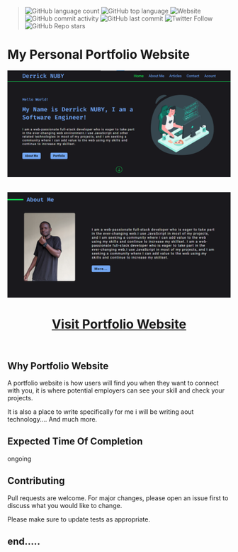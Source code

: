 > ![GitHub language count](https://img.shields.io/github/languages/count/Derrick-Nuby/My-Brand) ![GitHub top language](https://img.shields.io/github/languages/top/Derrick-Nuby/My-Brand) ![Website](https://img.shields.io/website?up_message=active&url=https%3A%2F%2Fderrick-nuby.github.io%2FMy-Brand%2F) ![GitHub commit activity](https://img.shields.io/github/commit-activity/w/Derrick-Nuby/My-Brand) ![GitHub last commit](https://img.shields.io/github/last-commit/Derrick-Nuby/My-Brand) ![Twitter Follow](https://img.shields.io/twitter/follow/derricknuby?style=social) ![GitHub Repo stars](https://img.shields.io/github/stars/Derrick-Nuby/My-Brand?style=social)

# My Personal Portfolio Website

![Portfolio image showcasing](./images/project1.png)
<br>
<br>

![Portfolio image showcasing](./images/project2.png)

<h1 align="center">
<a href="https://derrick-nuby.github.io/My-Brand/" TARGET="_blank" rel="noreferrer noopener"> Visit Portfolio Website</a> </h1>
<br>

## Why Portfolio Website

A portfolio website is how users will find you when they want to connect with you, it is where potential employers can see your skill and check your projects.

It is also a place to write specifically for me i will be writing aout technology.... And much more.

## Expected Time Of Completion

ongoing

## Contributing

Pull requests are welcome. For major changes, please open an issue first
to discuss what you would like to change.

Please make sure to update tests as appropriate.

## end.....
